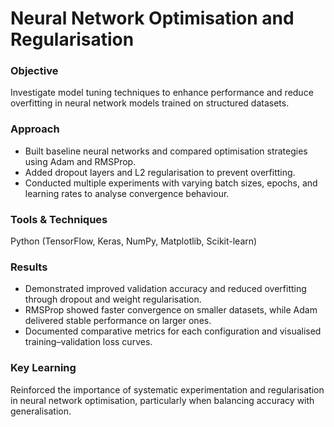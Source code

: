 # Neural Network Optimisation and Regularisation

### Objective
Investigate model tuning techniques to enhance performance and reduce overfitting in neural network models trained on structured datasets.

### Approach
- Built baseline neural networks and compared optimisation strategies using Adam and RMSProp.
- Added dropout layers and L2 regularisation to prevent overfitting.
- Conducted multiple experiments with varying batch sizes, epochs, and learning rates to analyse convergence behaviour.

### Tools & Techniques
Python (TensorFlow, Keras, NumPy, Matplotlib, Scikit-learn)

### Results
- Demonstrated improved validation accuracy and reduced overfitting through dropout and weight regularisation.
- RMSProp showed faster convergence on smaller datasets, while Adam delivered stable performance on larger ones.
- Documented comparative metrics for each configuration and visualised training–validation loss curves.

### Key Learning
Reinforced the importance of systematic experimentation and regularisation in neural network optimisation, particularly when balancing accuracy with generalisation.

